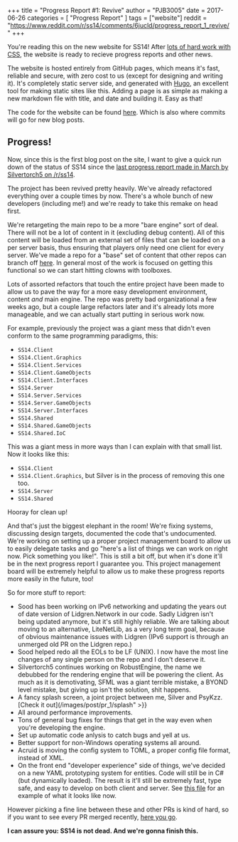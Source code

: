 +++
title = "Progress Report #1: Revive"
author = "PJB3005"
date = 2017-06-26
categories = [
	"Progress Report"
]
tags = ["website"]
reddit = "https://www.reddit.com/r/ss14/comments/6jucld/progress_report_1_revive/"
+++

You're reading this on the new website for SS14! After [lots of hard work with CSS](https://i.imgur.com/Q3cUg29.gif), the website is ready to recieve progress reports and other news.

<!--more-->

The website is hosted entirely from GitHub pages, which means it's fast, reliable <!--Citation Needed, GitHub goes down more than I'd like to. --> and secure, with zero cost to us (except for designing and writing it). It's completely static server side, and generated with [Hugo](https://gohugo.io), an excellent tool for making static sites like this. Adding a page is as simple as making a new markdown file with title, and date and building it. Easy as that!

The code for the website can be found [here](https://github.com/space-wizards/space-wizards.github.io-content). Which is also where commits will go for new blog posts.

## Progress!

Now, since this is the first blog post on the site, I want to give a quick run down of the status of SS14 since the [last progress report made in March by Silvertorch5 on /r/ss14](https://www.reddit.com/r/ss14/comments/5yd7fh/march_2017_update/).

The project has been revived pretty heavily. We've already refactored everything over a couple times by now. There's a whole bunch of new developers (including me!) and we're ready to take this remake on head first.

We're retargeting the main repo to be a more "bare engine" sort of deal. There will not be a lot of content in it (excluding debug content). All of this content will be loaded from an external set of files that can be loaded on a per server basis, thus ensuring that players only need one client for every server. We've made a repo for a "base" set of content that other repos can branch off [here](https://github.com/space-wizards/space-station-14-content). In general most of the work is focused on getting this functional so we can start hitting clowns with toolboxes.

Lots of assorted refactors that touch the entire project have been made to allow us to pave the way for a more easy development environment, content *and* main engine. The repo was pretty bad organizational a few weeks ago, but a couple large refactors later and it's already lots more manageable, and we can actually start putting in serious work now.

For example, previously the project was a giant mess that didn't even conform to the same programming paradigms, this:

* `SS14.Client`
* `SS14.Client.Graphics`
* `SS14.Client.Services`
* `SS14.Client.GameObjects`
* `SS14.Client.Interfaces`
* `SS14.Server`
* `SS14.Server.Services`
* `SS14.Server.GameObjects`
* `SS14.Server.Interfaces`
* `SS14.Shared`
* `SS14.Shared.GameObjects`
* `SS14.Shared.IoC`

This was a giant mess in more ways than I can explain with that small list. Now it looks like this:

* `SS14.Client`
* `SS14.Client.Graphics`, but Silver is in the process of removing this one too.
* `SS14.Server`
* `SS14.Shared`

Hooray for clean up!

And that's just the biggest elephant in the room! We're fixing systems, discussing design targets, documented the code that's undocumented. We're working on setting up a proper project management board to allow us to easily delegate tasks and go "here's a list of things we can work on right now. Pick something you like!". This is still a bit off, but when it's done it'll be in the next progress report I guarantee you. This project management board will be extremely helpful to allow us to make these progress reports more easily in the future, too!

So for more stuff to report:

* Sood has been working on IPv6 networking and updating the years out of date version of Lidgren.Network in our code. Sadly Lidgren isn't being updated anymore, but it's still highly reliable. We are talking about moving to an alternative, LiteNetLib, as a very long term goal, because of obvious maintenance issues with Lidgren (IPv6 support is through an unmerged old PR on the Lidgren repo.)
* Sood helped redo all the EOLs to be LF (UNIX). I now have the most line changes of any single person on the repo and I don't deserve it.
* Silvertorch5 continues working on RobustEngine, the name we debubbed for the rendering engine that will be powering the client. As much as it is demotivating, SFML was a giant terrible mistake, a BYOND level mistake, but giving up isn't the solution, shit happens.
* A fancy splash screen, a joint project between me, Silver and PsyKzz. [Check it out](/images/post/pr_1/splash" >}}
* All around performance improvements.
* Tons of general bug fixes for things that get in the way even when you're developing the engine.
* Set up automatic code anlysis to catch bugs and yell at us.
* Better support for non-Windows operating systems all around.
* Acruid is moving the config system to TOML, a proper config file format, instead of XML.
* On the front end "developer experience" side of things, we've decided on a new YAML prototyping system for entities. Code will still be in C# (but dynamically loaded). The result is it'll still be extremely fast, type safe, and easy to develop on both client and server. See [this file](https://github.com/space-wizards/space-station-14/blob/939f14eba7e49c207b9de46037f8717e20bf76cc/SS14.Server/Prototypes/Containers.yml) for an example of what it looks like now.

However picking a fine line between these and other PRs is kind of hard, so if you want to see every PR merged recently, [here you go](https://github.com/space-wizards/space-station-14/issues?utf8=%E2%9C%93&q=is%3Amerged%20).

**I can assure you: SS14 is not dead. And we're gonna finish this.**
